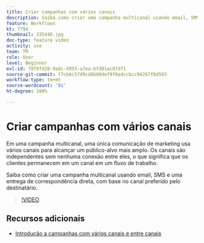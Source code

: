 ```yaml
---
title: Criar campanhas com vários canais
description: Saiba como criar uma campanha multicanal usando email, SMS e uma entrega de correspondência direta, com base no canal preferido pelo destinatário.
feature: Workflows
kt: 7794
thumbnail: 335440.jpg
doc-type: feature video
activity: use
team: TM
role: User
level: Beginner
exl-id: f8f8fd28-9adc-4993-a7ea-bfd01ac0fdf1
source-git-commit: f7cb6c57d9cd6b00def9f0a4ccbcc94267f0d593
workflow-type: tm+mt
source-wordcount: '91'
ht-degree: 100%

---
```


# Criar campanhas com vários canais

Em uma campanha multicanal, uma única comunicação de marketing usa vários canais para alcançar um público-alvo mais amplo. Os canais são independentes sem nenhuma conexão entre eles, o que significa que os clientes permanecem em um canal em um fluxo de trabalho.

Saiba como criar uma campanha multicanal usando email, SMS e uma entrega de correspondência direta, com base no canal preferido pelo destinatário.

>[!VIDEO](https://video.tv.adobe.com/v/335440?quality=12)

## Recursos adicionais

* [Introdução a campanhas com vários canais e entre canais](/help/orchestrate-campaigns/introduction-to-cross-and-multi-channel-campaigns.md)
